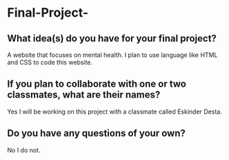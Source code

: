 # Final-Project-

## What idea(s) do you have for your final project?


A website that focuses on mental health. I plan to use language like HTML and CSS to code this website.

## If you plan to collaborate with one or two classmates, what are their names?

Yes I will be working on this project with a classmate called Eskinder Desta. 

## Do you have any questions of your own?

No I do not.
